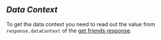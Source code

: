 *Data Context*
----
  To get the data context you need to read out the value from `response.dataContext`  of the [get friends response](../../../../services/friends/get-friends.md).